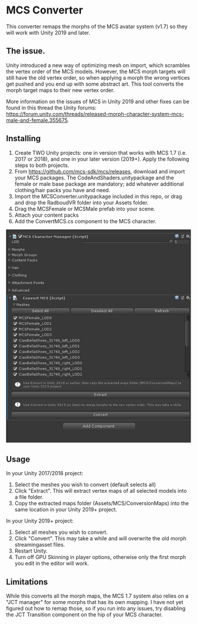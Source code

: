# MCS Converter
This converter remaps the morphs of the MCS avatar system (v1.7) so they will work with Unity 2019 and later. 

## The issue.
Unity introduced a new way of optimizing mesh on import, which scrambles the vertex order of the MCS models. However, the MCS morph targets will still have the old vertex order, so when applying a morph the wrong vertices get pushed and you end up with some abstract art.
This tool converts the morph target maps to their new vertex order.

More information on the issues of MCS in Unity 2019 and other fixes can be found in this thread the Unity forums: <https://forum.unity.com/threads/released-morph-character-system-mcs-male-and-female.355675>. 

## Installing
1. Create TWO Unity projects: one in version that works with MCS 1.7 (i.e. 2017 or 2018), and one in your later version (2019+). Apply the following steps to both projects.
2. From <https://github.com/mcs-sdk/mcs/releases>, download and import your MCS packages. The CodeAndShaders.unitypackage and the female or male base package are mandatory; add whatever additional clothing/hair packs you have and need.
3. Import the MCSConverter.unitypackage included in this repo, or drag and drop the RadboudVR folder into your Assets folder.
4. Drag the MCSFemale or MCSMale prefab into your scene. 
5. Attach your content packs
6. Add the ConvertMCS.cs component to the MCS character.

![Convert MCS component](convertmcs.jpg)

## Usage
In your Unity 2017/2018 project:
1. Select the meshes you wish to convert (default selects all)
2. Click "Extract". This will extract vertex maps of all selected models into a file folder.
3. Copy the extracted maps folder (Assets/MCS/ConversionMaps) into the same location in your Unity 2019+ project.

In your Unity 2019+ project:
1. Select all meshes you wish to convert.
2. Click "Convert". This may take a while and will overwrite the old morph streamingasset files.
3. Restart Unity.
4. Turn off GPU Skinning in player options, otherwise only the first morph you edit in the editor will work.

## Limitations
While this converts all the morph maps, the MCS 1.7 system also relies on a "JCT manager" for some morphs that has its own mapping. I have not yet figured out how to remap those, so if you run into any  issues, try disabling the JCT Transition component on the hip of your MCS character.
